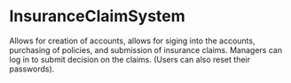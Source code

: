 # InsuranceClaimSystem
Allows for creation of accounts, allows for siging into the accounts, purchasing of policies, and submission of insurance claims.  Managers can log in to submit decision on the claims. (Users can also reset their passwords).
